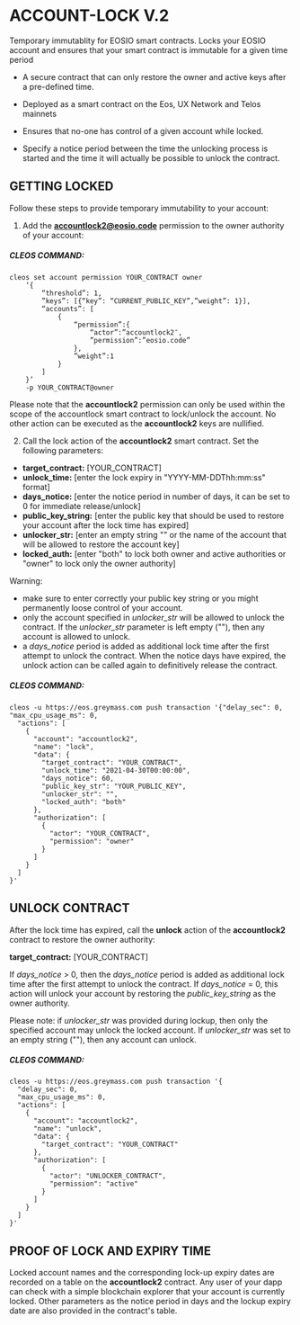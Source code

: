 # ACCOUNT-LOCK V.2
Temporary immutablity for EOSIO smart contracts.
Locks your EOSIO account and ensures that your smart contract is immutable for a given time period

- A secure contract that can only restore the owner and active keys after a pre-defined time.

- Deployed as a smart contract on the Eos, UX Network and Telos mainnets

- Ensures that no-one has control of a given account while locked.

- Specify a notice period between the time the unlocking process is started and the time it will actually be possible to unlock the contract.




## GETTING LOCKED

Follow these steps to provide temporary immutability to your account:

1. Add the **accountlock2@eosio.code** permission to the owner authority of your account:

##### CLEOS COMMAND:
```
cleos set account permission YOUR_CONTRACT owner 
    ‘{
        “threshold”: 1,
        ”keys”: [{“key”: “CURRENT_PUBLIC_KEY”,”weight”: 1}], 
        “accounts”: [
            {
                “permission”:{
                    “actor”:”accountlock2″,
                    ”permission”:”eosio.code”
                },
                ”weight”:1
            }
        ]
    }’ 
    -p YOUR_CONTRACT@owner

```
Please note that the **accountlock2** permission can only be used within the scope of the accountlock smart contract to lock/unlock the account. No other action can be executed as the **accountlock2** keys are nullified.





2. Call the lock action of the **accountlock2** smart contract. Set the following parameters:

- **target_contract:** [YOUR_CONTRACT]
- **unlock_time:** [enter the lock expiry in "YYYY-MM-DDThh:mm:ss" format]
- **days_notice:** [enter the notice period in number of days, it can be set to 0 for immediate release/unlock]
- **public_key_string:** [enter the public key that should be used to restore your account after the lock time has expired]
- **unlocker_str:** [enter an empty string "" or the name of the account that will be allowed to restore the account key]
- **locked_auth:** [enter "both" to lock both owner and active authorities or "owner" to lock only the owner authority]

Warning: 
- make sure to enter correctly your public key string or you might permanently loose control of your account.
- only the account specified in *unlocker_str* will be allowed to unlock the contract. If the *unlocker_str* parameter is left empty (""), then any account is allowed to unlock.
- a *days_notice* period is added as additional lock time after the first attempt to unlock the contract. When the notice days have expired, the unlock action can be called again to definitively release the contract.


##### CLEOS COMMAND:
```
cleos -u https://eos.greymass.com push transaction '{"delay_sec": 0, "max_cpu_usage_ms": 0,
  "actions": [
    {
      "account": "accountlock2",
      "name": "lock",
      "data": {
        "target_contract": "YOUR_CONTRACT",
        "unlock_time": "2021-04-30T00:00:00",
        "days_notice": 60,
        "public_key_str": "YOUR_PUBLIC_KEY",
        "unlocker_str": "",
        "locked_auth": "both"
      },
      "authorization": [
        {
          "actor": "YOUR_CONTRACT",
          "permission": "owner"
        }
      ]
    }
  ]
}'
```



## UNLOCK CONTRACT

After the lock time has expired, call the **unlock** action of the **accountlock2** contract to restore the owner authority:

**target_contract:** [YOUR_CONTRACT]

If *days_notice* > 0, then the *days_notice* period is added as additional lock time after the first attempt to unlock the contract.
If *days_notice* = 0, this action will unlock your account by restoring the *public_key_string* as the owner authority.

Please note: if *unlocker_str* was provided during lockup, then only the specified account may unlock the locked account. If *unlocker_str* was set to an empty string (""), then any account can unlock.


##### CLEOS COMMAND:
```
cleos -u https://eos.greymass.com push transaction '{
  "delay_sec": 0,
  "max_cpu_usage_ms": 0,
  "actions": [
    {
      "account": "accountlock2",
      "name": "unlock",
      "data": {
        "target_contract": "YOUR_CONTRACT"
      },
      "authorization": [
        {
          "actor": "UNLOCKER_CONTRACT",
          "permission": "active"
        }
      ]
    }
  ]
}'
```



## PROOF OF LOCK AND EXPIRY TIME
Locked account names and the corresponding lock-up expiry dates are recorded on a table on the **accountlock2** contract. Any user of your dapp can check with a simple blockchain explorer that your account is currently locked. Other parameters as the notice period in days and the lockup expiry date are also provided in the contract's table.
